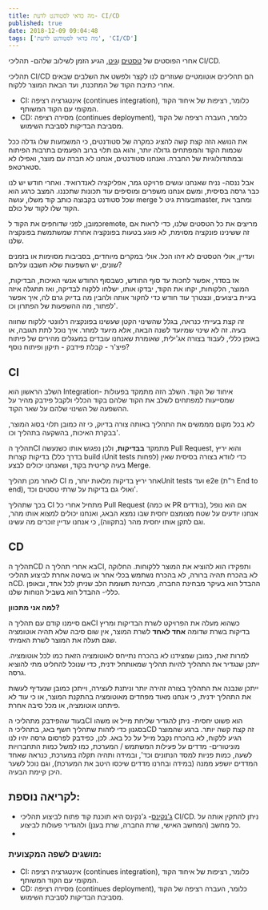 ```yaml
---
title: מה כדאי לסטודנט לדעת- CI/CD
published: true
date: 2018-12-09 09:04:48
tags: ['מה כדאי לסטודנט לדעת', 'CI/CD']
---
```

<!-- wp:block {"ref":835} /-->
<!-- wp:paragraph -->
<p>אחרי הפוסטים של <a aria-label="אחרי הפוסטים של טסטים וגיט, הגיע הזמן לשילוב שלהם- תהליכי CI/CD. (opens in a new tab)" href="https://www.bcsstudent.com/tests/" rel="noreferrer noopener" target="_blank">טסטים</a> ו<a aria-label="אחרי הפוסטים של טסטים וגיט, הגיע הזמן לשילוב שלהם- תהליכי CI/CD. (opens in a new tab)" href="https://www.bcsstudent.com/git/" rel="noreferrer noopener" target="_blank">גיט</a>, הגיע הזמן לשילוב שלהם- תהליכי CI/CD.</p>
<!-- /wp:paragraph -->
<!-- wp:paragraph -->
<p>תהליכי CI/CD הם תהליכים אוטומטיים שעוזרים לנו לקצר ולפשט את השלבים שבאים אחרי כתיבת הקוד של המתכנת, ועד הבאת המוצר ללקוח.</p>
<!-- /wp:paragraph -->
<!-- wp:list -->
<ul><li>CI: אינטגרציה רציפה (continues integration), כלומר, רציפות של איחוד הקוד המקומי עם הקוד המשותף.</li><li>CD: מסירה רציפה (continues deployment), כלומר, העברה רציפה של הקוד מסביבת הבדיקות לסביבת השימוש.</li></ul>
<!-- /wp:list -->
<!-- wp:paragraph -->
<p>את הנושא הזה קצת קשה להציג כמקרה של סטודנטים, כי המשמעות שלו גדלה ככל שכמות הקוד והמפתחים גדולה יותר, והוא גם תלוי ברוב הפעמים בתרבות הפיתוח ובמתודולוגיות של החברה. ואנחנו סטודנטים, אנחנו לא חברה עם מוצר, ואפילו לא סטארטאפ.</p>
<!-- /wp:paragraph -->
<!-- wp:paragraph -->
<p>אבל ננסה- נניח שאנחנו עושים פרויקט גמר, אפליקציה לאנדרואיד. ואחרי חודש יש לנו כבר גרסה בסיסית, ומשם אנחנו משפרים ומוסיפים עוד תכונות שתכננו. המצב כרגע הוא שכל סטודנט בקבוצה כותב קוד משלו, עושה merge בעזרת גיט לmaster, ומחבר את הקוד שלו לקוד של כולם.</p>
<!-- /wp:paragraph -->
<!-- wp:paragraph -->
<p>כמובן, לפני שדוחפים את הקוד לremote, מריצים את כל הטסטים שלנו, כדי לראות אם זה ששינינו פונקציה מסוימת, לא פוגע בטעות בפונקציה אחרת שמשתמשת בפונקציה שלנו.</p>
<!-- /wp:paragraph -->
<!-- wp:paragraph -->
<p>ועדיין, אולי הטסטים לא זיהו הכל. אולי במקרים מיוחדים, בסביבות מסוימות או בזמנים שונים, יש השפעות שלא חשבנו עליהם?</p>
<!-- /wp:paragraph -->
<!-- wp:paragraph -->
<p>אז בסדר, אפשר לחכות עד סוף החודש, כשבסוף החודש אנשי האיכות, הבדיקות, המוצר, הלקוחות, יקחו את הקוד, יבדקו אותו, ישלחו ללקוח לבדיקה, ואז תתגלה איזה בעיית ביצועים, ונצטרך עוד חודש כדי לחקור אותה ולהבין מה בדיוק גרם לה, איך אפשר לפתור, מה ההשפעות של הפתרון וכו'.</p>
<!-- /wp:paragraph -->
<!-- wp:paragraph -->
<p>זה קצת בעייתי כנראה, בגלל שהשינוי הקטן שעשינו בפונקציה רלוונטי ללקוח שחווה בעיה. זה לא שינוי שמיועד לשנה הבאה, אלא מיועד למחר. איך נוכל לתת תגובה, או באופן כללי, לעבוד בצורה אג'ילית, שאומרת שאנחנו עובדים במעגלים מהירים של פיתוח פיצ'ר - קבלת פידבק - תיקון ופיתוח נוסף?</p>
<!-- /wp:paragraph -->
<!-- wp:heading -->
<h2>CI</h2>
<!-- /wp:heading -->
<!-- wp:paragraph -->
<p>השלב הראשון הוא Integration- איחוד של הקוד. השלב הזה מתמקד בפעולות שמסייעות למפתחים לשלב את הקוד שלהם בקוד הכללי ולקבל פידבק מהיר על ההשפעה של השינוי שלהם על שאר הקוד.</p>
<!-- /wp:paragraph -->
<!-- wp:paragraph -->
<p>לא בכל מקום מממשים את התהליך באותה צורה בדיוק, כי זה כמובן תלוי בסוג המוצר, בבקרת האיכות, בהשקעה בתהליך וכו'.</p>
<!-- /wp:paragraph -->
<!-- wp:paragraph -->
<p>תהליך הCI מתמקד <strong>בבדיקות</strong>, ולכן נפגוש אותו כשנעשה Pull Request, והוא יריץ בדיקות קצרות (בדרך כלל build וUnit tests לפחות) כדי לוודא בצורה בסיסית שאין בעיה קריטית בקוד, ושאנחנו יכולים לבצע Merge.</p>
<!-- /wp:paragraph -->
<!-- wp:paragraph -->
<p>לאחר מכן תהליך CI אחר יריץ בדיקות מלאות יותר, מUnit tests ועד e2e (ר"ת End to end), ואולי גם בדיקות על שרתי טסטים וכד'.</p>
<!-- /wp:paragraph -->
<!-- wp:paragraph -->
<p>בכך שתהליך CI מתחיל אחרי כל Pull Request (או כמה PR בודדים), אם הוא נופל אנחנו יודעים על שטח מצומצם יחסית שבו נמצא הבאג, ואנחנו יכולים למצוא אותו מהר, וגם לתקן אותו יחסית מהר (בתקווה), כי אנחנו עדיין זוכרים מה עשינו.</p>
<!-- /wp:paragraph -->
<!-- wp:heading -->
<h2>CD</h2>
<!-- /wp:heading -->
<!-- wp:paragraph -->
<p>תהליך הCD בא אחרי תהליך הCI, ותפקידו הוא להוציא את המוצר ללקוחות. החלוקה לא בהכרח תהיה ברורה, לא בהכרח נשתמש בכלי אחר או בשיטה אחרת לביצוע תהליכי הCD. ההבדל הוא בעיקר מבחינת החברה, מבחינת תשומת הלב שניתן לכל אחד, ובאופן כללי- ההבדל הוא בשביל הנוחות שלנו.</p>
<!-- /wp:paragraph -->
<!-- wp:paragraph -->
<p><strong>למה אני מתכוון?</strong></p>
<!-- /wp:paragraph -->
<!-- wp:paragraph -->
<p>אם סיימנו קודם עם תהליך הCI כשהוא מעלה את הפרויקט לשרת הבדיקות ומריץ בדיקות בשרת שדומה <strong>אחד לאחד</strong> לשרת המוצר, אין שום סיבה שלא תהיה אוטומציה שגם תעלה את המוצר לשרת האמיתי.</p>
<!-- /wp:paragraph -->
<!-- wp:paragraph -->
<p>למרות זאת, כמובן שמצידנו לא בהכרח נתייחס לאוטומציה הזאת כמו לכל אוטומציה. ייתכן שנגדיר את התהליך להיות תהליך שמאותחל ידנית, כדי שנוכל להחליט מתי להוציא גרסה.</p>
<!-- /wp:paragraph -->
<!-- wp:paragraph -->
<p>ייתכן שנבנה את התהליך בצורה זהירה יותר וניתנת לעצירה, וייתכן כמובן שנעדיף לעשות את התהליך ידנית, כי אנחנו מאוד מפחדים מאוטומציה בהתקנת המוצר, או כי עוד לא פיתחנו אוטומציה, או מכל סיבה אחרת.</p>
<!-- /wp:paragraph -->
<!-- wp:paragraph -->
<p>בעוד שהפידבק מתהליכי הCI הוא פשוט יחסית- ניתן להגדיר שליחת מייל או משהו בסגנון כדי לזהות שתהליך חשף באג, בתהליכי הCD זה קצת קשה יותר. ברגע שהמוצר הגיע ללקוח, לא בהכרח נקבל מייל על כל באג. לכן, כפידבק לפרסום גרסה יהיו לנו מוניטורים- מדדים על פעילות המשתמש / המערכת, כמו למשל כמות התחברויות לשעה, כמות פניות למסד הנתונים וכד', ובמידה ותהיה תקלה במערכת, כנראה שאחד המדדים יושפע ממנה (במידה ובחרנו מדדים שיכסו היטב את המערכת), וגם נוכל לשער היכן קיימת הבעיה.</p>
<!-- /wp:paragraph -->
<!-- wp:heading -->
<h2>לקריאה נוספת:</h2>
<!-- /wp:heading -->
<!-- wp:list -->
<ul><li><a aria-label="ג'נקינס- ג'נקינס היא תוכנת קוד פתוח לביצוע תהליכי CI/CD. ניתן להתקין אותה על כל מחשב (המחשב האישי, שרת החברה, שרת בענן) ולהגדיר פעולות לביצוע.
Continues integration (opens in a new tab)" href="https://jenkins.io/" rel="noreferrer noopener" target="_blank">ג'נקינס</a>- ג'נקינס היא תוכנת קוד פתוח לביצוע תהליכי CI/CD. ניתן להתקין אותה על כל מחשב (המחשב האישי, שרת החברה, שרת בענן) ולהגדיר פעולות לביצוע.</li><li></li></ul>
<!-- /wp:list -->
<!-- wp:heading {"level":3} -->
<h3>מושגים לשפה המקצועית:</h3>
<!-- /wp:heading -->
<!-- wp:list -->
<ul><li>CI: אינטגרציה רציפה (continues integration), כלומר, רציפות של איחוד הקוד המקומי עם הקוד המשותף.</li><li>CD: מסירה רציפה (continues deployment), כלומר, העברה רציפה של הקוד מסביבת הבדיקות לסביבת השימוש.</li></ul>
<!-- /wp:list -->
